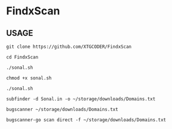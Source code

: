 # FindxScan
## USAGE

```
git clone https://github.com/XTGCODER/FindxScan
```
```
cd FindxScan
```
```
./sonal.sh
```
```
chmod +x sonal.sh
```
```
./sonal.sh
```
```
subfinder -d Sonal.in -o ~/storage/downloads/Domains.txt
```
```
bugscanner ~/storage/downloads/Domains.txt
```
```
bugscanner-go scan direct -f ~/storage/downloads/Domains.txt
```
